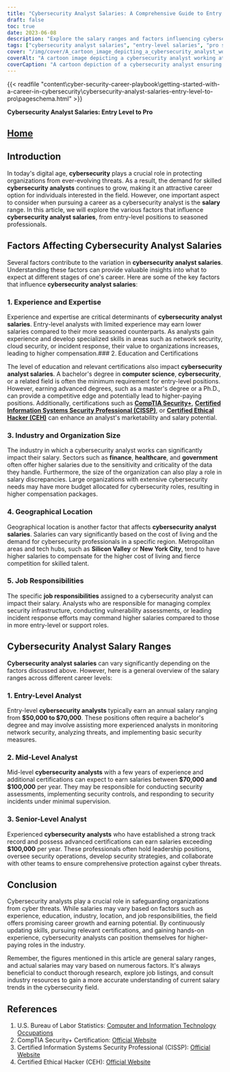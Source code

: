 ```yaml
---
title: "Cybersecurity Analyst Salaries: A Comprehensive Guide to Entry Level and Pro Compensation"
draft: false
toc: true
date: 2023-06-08
description: "Explore the salary ranges and factors influencing cybersecurity analyst salaries, from entry-level positions to seasoned professionals."
tags: ["cybersecurity analyst salaries", "entry-level salaries", "pro salaries", "cybersecurity careers", "cybersecurity compensation", "experience and expertise", "education and certifications", "industry impact on salaries", "geographical location", "job responsibilities", "entry-level analysts", "mid-level analysts", "senior-level analysts", "career growth", "earning potential", "cybersecurity job market", "salary trends", "cybersecurity certifications", "IT occupations", "compensation factors", "cybersecurity industry", "salary ranges", "job market insights", "salary guide", "career advice", "salary trends in cybersecurity", "cybersecurity professionals", "security analyst positions", "cybersecurity job market analysis", "cybersecurity salary trends"]
cover: "/img/cover/A_cartoon_image_depicting_a_cybersecurity_analyst_working_a.png"
coverAlt: "A cartoon image depicting a cybersecurity analyst working at a computer, surrounded by lock icons and data streams, symbolizing the importance of protecting digital assets and information."
coverCaption: "A cartoon depiction of a cybersecurity analyst ensuring digital security, highlighting the critical role they play in safeguarding organizations from cyber threats."
---
```

{{< readfile "content\cyber-security-career-playbook\getting-started-with-a-career-in-cybersecurity\cybersecurity-analyst-salaries-entry-level-to-pro\pageschema.html" >}}

**Cybersecurity Analyst Salaries: Entry Level to Pro**

## [Home](/cyber-security-career-playbook-start/)

## Introduction

In today's digital age, **cybersecurity** plays a crucial role in protecting organizations from ever-evolving threats. As a result, the demand for skilled **cybersecurity analysts** continues to grow, making it an attractive career option for individuals interested in the field. However, one important aspect to consider when pursuing a career as a cybersecurity analyst is the **salary** range. In this article, we will explore the various factors that influence **cybersecurity analyst salaries**, from entry-level positions to seasoned professionals.

## Factors Affecting Cybersecurity Analyst Salaries

Several factors contribute to the variation in **cybersecurity analyst salaries**. Understanding these factors can provide valuable insights into what to expect at different stages of one's career. Here are some of the key factors that influence **cybersecurity analyst salaries**:

### 1. Experience and Expertise

Experience and expertise are critical determinants of **cybersecurity analyst salaries**. Entry-level analysts with limited experience may earn lower salaries compared to their more seasoned counterparts. As analysts gain experience and develop specialized skills in areas such as network security, cloud security, or incident response, their value to organizations increases, leading to higher compensation.### 2. Education and Certifications

The level of education and relevant certifications also impact **cybersecurity analyst salaries**. A bachelor's degree in **computer science**, **cybersecurity**, or a related field is often the minimum requirement for entry-level positions. However, earning advanced degrees, such as a master's degree or a Ph.D., can provide a competitive edge and potentially lead to higher-paying positions. Additionally, certifications such as [**CompTIA Security+**](https://simeononsecurity.com/articles/comptias-security-plus-sy0-601-what-do-you-need-to-know/), [**Certified Information Systems Security Professional (CISSP)**](https://simeononsecurity.com/articles/a-guide-to-earning-the-isc2-cissp-certification/), or [**Certified Ethical Hacker (CEH)**](https://simeononsecurity.com/articles/preparing-for-the-ceh-certified-ethical-hacker-certification-exam/) can enhance an analyst's marketability and salary potential.

### 3. Industry and Organization Size

The industry in which a cybersecurity analyst works can significantly impact their salary. Sectors such as **finance**, **healthcare**, and **government** often offer higher salaries due to the sensitivity and criticality of the data they handle. Furthermore, the size of the organization can also play a role in salary discrepancies. Large organizations with extensive cybersecurity needs may have more budget allocated for cybersecurity roles, resulting in higher compensation packages.

### 4. Geographical Location

Geographical location is another factor that affects **cybersecurity analyst salaries**. Salaries can vary significantly based on the cost of living and the demand for cybersecurity professionals in a specific region. Metropolitan areas and tech hubs, such as **Silicon Valley** or **New York City**, tend to have higher salaries to compensate for the higher cost of living and fierce competition for skilled talent.

### 5. Job Responsibilities

The specific **job responsibilities** assigned to a cybersecurity analyst can impact their salary. Analysts who are responsible for managing complex security infrastructure, conducting vulnerability assessments, or leading incident response efforts may command higher salaries compared to those in more entry-level or support roles.

## Cybersecurity Analyst Salary Ranges

**Cybersecurity analyst salaries** can vary significantly depending on the factors discussed above. However, here is a general overview of the salary ranges across different career levels:

### 1. Entry-Level Analyst

Entry-level **cybersecurity analysts** typically earn an annual salary ranging from **$50,000 to $70,000**. These positions often require a bachelor's degree and may involve assisting more experienced analysts in monitoring network security, analyzing threats, and implementing basic security measures.

### 2. Mid-Level Analyst

Mid-level **cybersecurity analysts** with a few years of experience and additional certifications can expect to earn salaries between **$70,000 and $100,000** per year. They may be responsible for conducting security assessments, implementing security controls, and responding to security incidents under minimal supervision.

### 3. Senior-Level Analyst

Experienced **cybersecurity analysts** who have established a strong track record and possess advanced certifications can earn salaries exceeding **$100,000** per year. These professionals often hold leadership positions, oversee security operations, develop security strategies, and collaborate with other teams to ensure comprehensive protection against cyber threats.
## Conclusion

Cybersecurity analysts play a crucial role in safeguarding organizations from cyber threats. While salaries may vary based on factors such as experience, education, industry, location, and job responsibilities, the field offers promising career growth and earning potential. By continuously updating skills, pursuing relevant certifications, and gaining hands-on experience, cybersecurity analysts can position themselves for higher-paying roles in the industry.

Remember, the figures mentioned in this article are general salary ranges, and actual salaries may vary based on numerous factors. It's always beneficial to conduct thorough research, explore job listings, and consult industry resources to gain a more accurate understanding of current salary trends in the cybersecurity field.

## References

1. U.S. Bureau of Labor Statistics: [Computer and Information Technology Occupations](https://www.bls.gov/ooh/computer-and-information-technology/home.htm)
2. CompTIA Security+ Certification: [Official Website](https://www.comptia.org/certifications/security)
3. Certified Information Systems Security Professional (CISSP): [Official Website](https://www.isc2.org/Certifications/CISSP)
4. Certified Ethical Hacker (CEH): [Official Website](https://www.eccouncil.org/programs/certified-ethical-hacker-ceh/)

